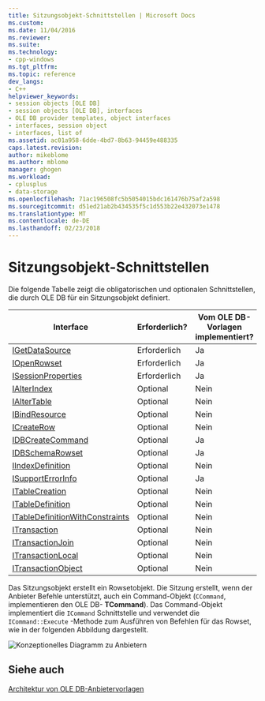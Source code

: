```yaml
---
title: Sitzungsobjekt-Schnittstellen | Microsoft Docs
ms.custom: 
ms.date: 11/04/2016
ms.reviewer: 
ms.suite: 
ms.technology:
- cpp-windows
ms.tgt_pltfrm: 
ms.topic: reference
dev_langs:
- C++
helpviewer_keywords:
- session objects [OLE DB]
- session objects [OLE DB], interfaces
- OLE DB provider templates, object interfaces
- interfaces, session object
- interfaces, list of
ms.assetid: ac01a958-6dde-4bd7-8b63-94459e488335
caps.latest.revision: 
author: mikeblome
ms.author: mblome
manager: ghogen
ms.workload:
- cplusplus
- data-storage
ms.openlocfilehash: 71ac196508fc5b5054015bdc161476b75af2a598
ms.sourcegitcommit: d51ed21ab2b434535f5c1d553b22e432073e1478
ms.translationtype: MT
ms.contentlocale: de-DE
ms.lasthandoff: 02/23/2018
---
```

# <a name="session-object-interfaces"></a>Sitzungsobjekt-Schnittstellen
Die folgende Tabelle zeigt die obligatorischen und optionalen Schnittstellen, die durch OLE DB für ein Sitzungsobjekt definiert.  
  
|Interface|Erforderlich?|Vom OLE DB-Vorlagen implementiert?|  
|---------------|---------------|--------------------------------------|  
|[IGetDataSource](https://msdn.microsoft.com/en-us/library/ms709721.aspx)|Erforderlich|Ja|  
|[IOpenRowset](https://msdn.microsoft.com/en-us/library/ms716946.aspx)|Erforderlich|Ja|  
|[ISessionProperties](https://msdn.microsoft.com/en-us/library/ms713721.aspx)|Erforderlich|Ja|  
|[IAlterIndex](https://msdn.microsoft.com/en-us/library/ms714943.aspx)|Optional|Nein|  
|[IAlterTable](https://msdn.microsoft.com/en-us/library/ms719764.aspx)|Optional|Nein|  
|[IBindResource](https://msdn.microsoft.com/en-us/library/ms714936.aspx)|Optional|Nein|  
|[ICreateRow](https://msdn.microsoft.com/en-us/library/ms716832.aspx)|Optional|Nein|  
|[IDBCreateCommand](https://msdn.microsoft.com/en-us/library/ms711625.aspx)|Optional|Ja|  
|[IDBSchemaRowset](https://msdn.microsoft.com/en-us/library/ms713686.aspx)|Optional|Ja|  
|[IIndexDefinition](https://msdn.microsoft.com/en-us/library/ms711593.aspx)|Optional|Nein|  
|[ISupportErrorInfo](https://msdn.microsoft.com/en-us/library/ms715816.aspx)|Optional|Ja|  
|[ITableCreation](https://msdn.microsoft.com/en-us/library/ms713639.aspx)|Optional|Nein|  
|[ITableDefinition](https://msdn.microsoft.com/en-us/library/ms714277.aspx)|Optional|Nein|  
|[ITableDefinitionWithConstraints](https://msdn.microsoft.com/en-us/library/ms720947.aspx)|Optional|Nein|  
|[ITransaction](https://msdn.microsoft.com/en-us/library/ms723053.aspx)|Optional|Nein|  
|[ITransactionJoin](https://msdn.microsoft.com/en-us/library/ms718071.aspx)|Optional|Nein|  
|[ITransactionLocal](https://msdn.microsoft.com/en-us/library/ms714893.aspx)|Optional|Nein|  
|[ITransactionObject](https://msdn.microsoft.com/en-us/library/ms713659.aspx)|Optional|Nein|  
  
 Das Sitzungsobjekt erstellt ein Rowsetobjekt. Die Sitzung erstellt, wenn der Anbieter Befehle unterstützt, auch ein Command-Objekt (`CCommand`, implementieren den OLE DB- **TCommand**). Das Command-Objekt implementiert die `ICommand` Schnittstelle und verwendet die `ICommand::Execute` -Methode zum Ausführen von Befehlen für das Rowset, wie in der folgenden Abbildung dargestellt.  
  
 ![Konzeptionelles Diagramm zu Anbietern](../../data/oledb/media/vc4u551.gif "vc4u551")  
  
## <a name="see-also"></a>Siehe auch  
 [Architektur von OLE DB-Anbietervorlagen](../../data/oledb/ole-db-provider-template-architecture.md)